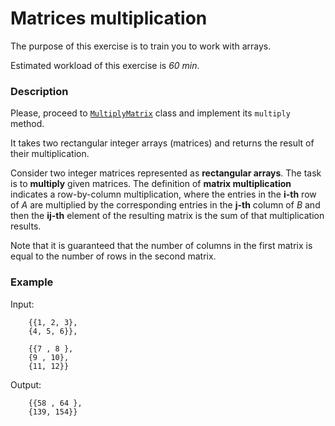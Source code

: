 # Matrices multiplication

The purpose of this exercise is to train you to work with arrays.

Estimated workload of this exercise is _60 min_.

### Description

Please, proceed to [`MultiplyMatrix`](src/main/java/com/project/rd/autotasks/matrices/MultiplyMatrix.java)
class and implement its `multiply` method.

It takes two rectangular integer arrays (matrices) and returns the result of their multiplication.

Consider two integer matrices represented as **rectangular arrays**. The task is to **multiply** given matrices. The
definition of **matrix multiplication** indicates a row-by-column multiplication, 
where the entries in the **i-th** row of *A*
are multiplied by the corresponding entries in the **j-th** column of *B*
and then the **ij-th** element of the resulting matrix is the sum of that multiplication results.

Note that it is guaranteed that 
the number of columns in the first matrix 
is equal to the number of rows in the second matrix.

### Example

Input:

        {{1, 2, 3}, 
        {4, 5, 6}}, 
        
        {{7 , 8 }, 
        {9 , 10},
        {11, 12}}

Output:

        {{58 , 64 },
        {139, 154}}
